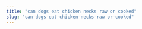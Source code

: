 ```yaml
---
title: "can dogs eat chicken necks raw or cooked"
slug: "can-dogs-eat-chicken-necks-raw-or-cooked"
---
```


